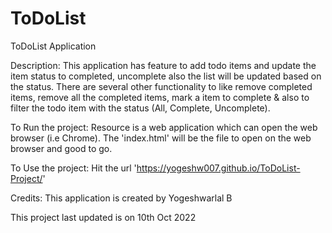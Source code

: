 # ToDoList
ToDoList Application

Description:
This application has feature to add todo items and update the item status to completed, uncomplete also the list will be updated based on the status. There are several other functionality to like remove completed items, remove all the completed items, mark a item to complete & also to filter the todo item with the status (All, Complete, Uncomplete).

To Run the project:
Resource is a web application which can open the web browser (i.e Chrome). The 'index.html' will be the file to open on the web browser and good to go.

To Use the project: 
Hit the url 'https://yogeshw007.github.io/ToDoList-Project/'

Credits:
This application is created by Yogeshwarlal B

This project last updated is on 10th Oct 2022